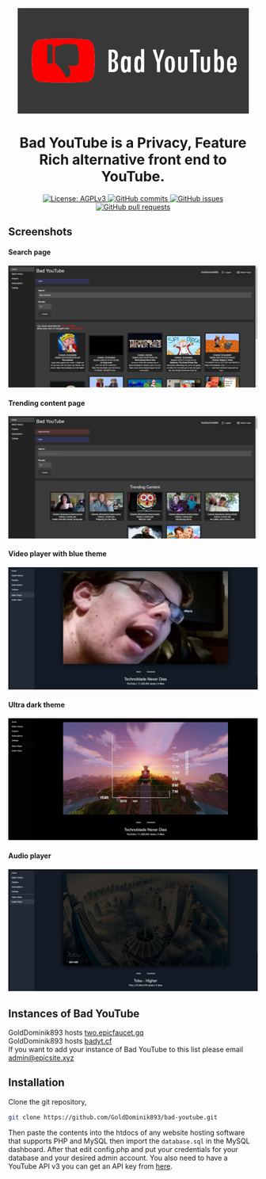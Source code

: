 <div align="center">
<img src="/screenshots/darkmodebytlogo.png">
    <h1>Bad YouTube is a Privacy, Feature Rich alternative front end to YouTube.</h1>

<a href="https://www.gnu.org/licenses/agpl-3.0.en.html">
    <img alt="License: AGPLv3" src="https://shields.io/badge/License-MIT%20-blue.svg">
  </a>
  <a href="https://github.com/iv-org/invidious/commits/master">
    <img alt="GitHub commits" src="https://img.shields.io/github/commit-activity/y/golddominik893/bad-youtube?color=red&label=commits">
  </a>
  <a href="https://github.com/iv-org/invidious/issues">
    <img alt="GitHub issues" src="https://img.shields.io/github/issues/golddominik893/bad-youtube?color=important">
  </a>
  <a href="https://github.com/iv-org/invidious/pulls">
    <img alt="GitHub pull requests" src="https://img.shields.io/github/issues-pr/golddominik893/bad-youtube?color=blueviolet">
  </a>
</div>

## Screenshots
#### Search page 
<img src="screenshots/search-page.png"></img>
#### Trending content page
<img src="screenshots/trending-content-page.png"></img>
#### Video player with blue theme
<img src="screenshots/different-themes.png"></img>
#### Ultra dark theme
<img src="screenshots/ultra-dark-theme.png"></img>
#### Audio player
<img src="screenshots/audio-player.png"></img>

## Instances of Bad YouTube
GoldDominik893 hosts [two.epicfaucet.gq](https://two.epicfaucet.gq)<br>
GoldDominik893 hosts [badyt.cf](https://badyt.cf)<br>
If you want to add your instance of Bad YouTube to this list please email [admin@epicsite.xyz](admin@epicsite.xyz)

## Installation
Clone the git repository,
```bash
git clone https://github.com/GoldDominik893/bad-youtube.git
```
Then paste the contents into the htdocs of any website hosting software that supports PHP and MySQL then import the `database.sql` in the MySQL dashboard. After that edit config.php and put your credentials for your database and your desired admin account. You also need to have a YouTube API v3 you can get an API key from [here](https://console.cloud.google.com).
